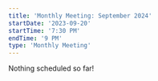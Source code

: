 ```yaml
---
title: 'Monthly Meeting: September 2024'
startDate: '2023-09-20'
startTime: '7:30 PM'
endTime: '9 PM'
type: 'Monthly Meeting'
---
```


Nothing scheduled so far!
